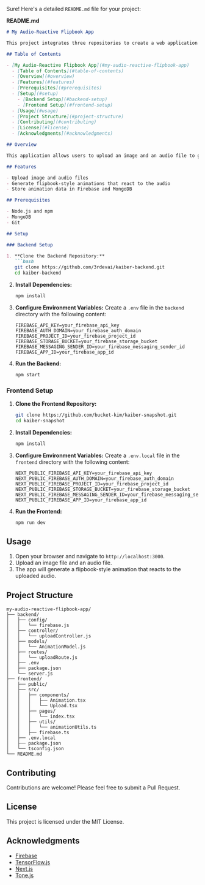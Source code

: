 Sure! Here's a detailed `README.md` file for your project:

**README.md**

```markdown
# My Audio-Reactive Flipbook App

This project integrates three repositories to create a web application that allows users to upload images and audio files to generate audio-reactive flipbook-style animations.

## Table of Contents

- [My Audio-Reactive Flipbook App](#my-audio-reactive-flipbook-app)
  - [Table of Contents](#table-of-contents)
  - [Overview](#overview)
  - [Features](#features)
  - [Prerequisites](#prerequisites)
  - [Setup](#setup)
    - [Backend Setup](#backend-setup)
    - [Frontend Setup](#frontend-setup)
  - [Usage](#usage)
  - [Project Structure](#project-structure)
  - [Contributing](#contributing)
  - [License](#license)
  - [Acknowledgments](#acknowledgments)

## Overview

This application allows users to upload an image and an audio file to generate a flipbook-style animation that reacts to the audio. The backend is built with Node.js, Express, MongoDB, and Firebase, while the frontend is built with Next.js, TypeScript, and TensorFlow.js for animation generation.

## Features

- Upload image and audio files
- Generate flipbook-style animations that react to the audio
- Store animation data in Firebase and MongoDB

## Prerequisites

- Node.js and npm
- MongoDB
- Git

## Setup

### Backend Setup

1. **Clone the Backend Repository:**
   ```bash
   git clone https://github.com/3rdevai/kaiber-backend.git
   cd kaiber-backend
   ```

2. **Install Dependencies:**
   ```bash
   npm install
   ```

3. **Configure Environment Variables:**
   Create a `.env` file in the `backend` directory with the following content:
   ```env
   FIREBASE_API_KEY=your_firebase_api_key
   FIREBASE_AUTH_DOMAIN=your_firebase_auth_domain
   FIREBASE_PROJECT_ID=your_firebase_project_id
   FIREBASE_STORAGE_BUCKET=your_firebase_storage_bucket
   FIREBASE_MESSAGING_SENDER_ID=your_firebase_messaging_sender_id
   FIREBASE_APP_ID=your_firebase_app_id
   ```

4. **Run the Backend:**
   ```bash
   npm start
   ```

### Frontend Setup

1. **Clone the Frontend Repository:**
   ```bash
   git clone https://github.com/bucket-kim/kaiber-snapshot.git
   cd kaiber-snapshot
   ```

2. **Install Dependencies:**
   ```bash
   npm install
   ```

3. **Configure Environment Variables:**
   Create a `.env.local` file in the `frontend` directory with the following content:
   ```env
   NEXT_PUBLIC_FIREBASE_API_KEY=your_firebase_api_key
   NEXT_PUBLIC_FIREBASE_AUTH_DOMAIN=your_firebase_auth_domain
   NEXT_PUBLIC_FIREBASE_PROJECT_ID=your_firebase_project_id
   NEXT_PUBLIC_FIREBASE_STORAGE_BUCKET=your_firebase_storage_bucket
   NEXT_PUBLIC_FIREBASE_MESSAGING_SENDER_ID=your_firebase_messaging_sender_id
   NEXT_PUBLIC_FIREBASE_APP_ID=your_firebase_app_id
   ```

4. **Run the Frontend:**
   ```bash
   npm run dev
   ```

## Usage

1. Open your browser and navigate to `http://localhost:3000`.
2. Upload an image file and an audio file.
3. The app will generate a flipbook-style animation that reacts to the uploaded audio.

## Project Structure

```
my-audio-reactive-flipbook-app/
├── backend/
│   ├── config/
│   │   └── firebase.js
│   ├── controller/
│   │   └── uploadController.js
│   ├── models/
│   │   └── AnimationModel.js
│   ├── routes/
│   │   └── uploadRoute.js
│   ├── .env
│   ├── package.json
│   └── server.js
├── frontend/
│   ├── public/
│   ├── src/
│   │   ├── components/
│   │   │   ├── Animation.tsx
│   │   │   └── Upload.tsx
│   │   ├── pages/
│   │   │   └── index.tsx
│   │   ├── utils/
│   │   │   └── animationUtils.ts
│   │   ├── firebase.ts
│   ├── .env.local
│   ├── package.json
│   └── tsconfig.json
└── README.md
```

## Contributing

Contributions are welcome! Please feel free to submit a Pull Request.

## License

This project is licensed under the MIT License.

## Acknowledgments

- [Firebase](https://firebase.google.com/)
- [TensorFlow.js](https://www.tensorflow.org/js)
- [Next.js](https://nextjs.org/)
- [Tone.js](https://tonejs.github.io/)

```
